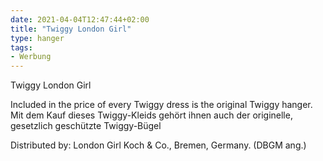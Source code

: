 ```yaml
---
date: 2021-04-04T12:47:44+02:00
title: "Twiggy London Girl"
type: hanger
tags:
- Werbung
---
```

Twiggy
London Girl

Included in the price of every Twiggy dress is the original Twiggy hanger.
Mit dem Kauf dieses Twiggy-Kleids gehört ihnen auch der originelle, gesetzlich geschützte Twiggy-Bügel

Distributed by: London Girl Koch & Co., Bremen, Germany. (DBGM ang.)
